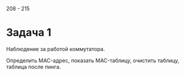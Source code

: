 208 - 215

# Задача 1
Наблюдение за работой коммутатора. 

Определить MAC-адрес, показать MAC-таблицу, очистить таблицу, таблица после пинга.